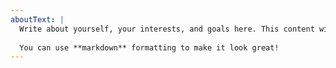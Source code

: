 ```yaml
---
aboutText: |
  Write about yourself, your interests, and goals here. This content will be displayed in the About section of your portfolio.
  
  You can use **markdown** formatting to make it look great!
---
```

